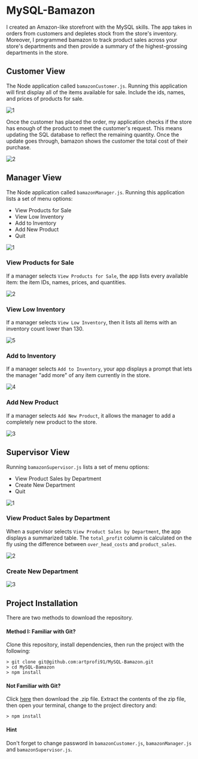 # MySQL-Bamazon

I created an Amazon-like storefront with the MySQL skills. The app takes in orders from customers and depletes stock from the store's inventory. Moreover, I programmed bamazon to track product sales across your store's departments and then provide a summary of the highest-grossing departments in the store.

## Customer View

The Node application called `bamazonCustomer.js`. Running this application will first display all of the items available for sale. Include the ids, names, and prices of products for sale.

![1](https://user-images.githubusercontent.com/28790452/30293409-feb37b76-96fe-11e7-8cfa-eb7421cfa5fa.gif)

Once the customer has placed the order, my application checks if the store has enough of the product to meet the customer's request.
This means updating the SQL database to reflect the remaining quantity.
Once the update goes through, bamazon shows the customer the total cost of their purchase.

![2](https://user-images.githubusercontent.com/28790452/30293408-feae3d00-96fe-11e7-86b4-cd0348d2dc29.gif)

## Manager View

The Node application called `bamazonManager.js`. Running this application lists a set of menu options:
* View Products for Sale
* View Low Inventory
* Add to Inventory
* Add New Product
* Quit

![1](https://user-images.githubusercontent.com/28790452/30297719-5efd7a04-970e-11e7-893b-849a8afea339.gif)

### View Products for Sale

If a manager selects `View Products for Sale`, the app lists every available item: the item IDs, names, prices, and quantities.

![2](https://user-images.githubusercontent.com/28790452/30297722-5f07e3ae-970e-11e7-8526-55be17acec64.gif)

### View Low Inventory

If a manager selects `View Low Inventory`, then it lists all items with an inventory count lower than 130.

![5](https://user-images.githubusercontent.com/28790452/30297720-5efdca72-970e-11e7-865d-7c61ccf06403.gif)

### Add to Inventory

If a manager selects `Add to Inventory`, your app displays a prompt that lets the manager "add more" of any item currently in the store.

![4](https://user-images.githubusercontent.com/28790452/30297721-5f041648-970e-11e7-9ce3-61907edd5df6.gif)

### Add New Product

If a manager selects `Add New Product`, it allows the manager to add a completely new product to the store.

![3](https://user-images.githubusercontent.com/28790452/30297718-5efc4b66-970e-11e7-81e2-c72d7e28c270.gif)

## Supervisor View

Running `bamazonSupervisor.js` lists a set of menu options:

* View Product Sales by Department
* Create New Department
* Quit

![1](https://user-images.githubusercontent.com/28790452/30298228-36500fc0-9710-11e7-9939-1b982cbf035b.gif)

### View Product Sales by Department

When a supervisor selects `View Product Sales by Department`, the app displays a summarized table.
The `total_profit` column is calculated on the fly using the difference between `over_head_costs` and `product_sales`.

![2](https://user-images.githubusercontent.com/28790452/30298227-36480b18-9710-11e7-9dda-88de90fcf2f4.gif)

### Create New Department

![3](https://user-images.githubusercontent.com/28790452/30298226-3646e666-9710-11e7-973d-a0c51c3f1d0e.gif)


## Project Installation

There are two methods to download the repository.

#### Method I: Familiar with Git?

Clone this repository, install dependencies, then run the project with the following:

```
> git clone git@github.com:artprofi91/MySQL-Bamazon.git
> cd MySQL-Bamazon
> npm install
```

#### Not Familiar with Git?

Click [here](https://github.com/artprofi91/MySQL-Bamazon) then download the .zip file. Extract the contents of the zip file, then open your terminal, change to the project directory and:

```
> npm install
```

#### Hint

Don't forget to change password in `bamazonCustomer.js`, `bamazonManager.js` and `bamazonSupervisor.js`.
